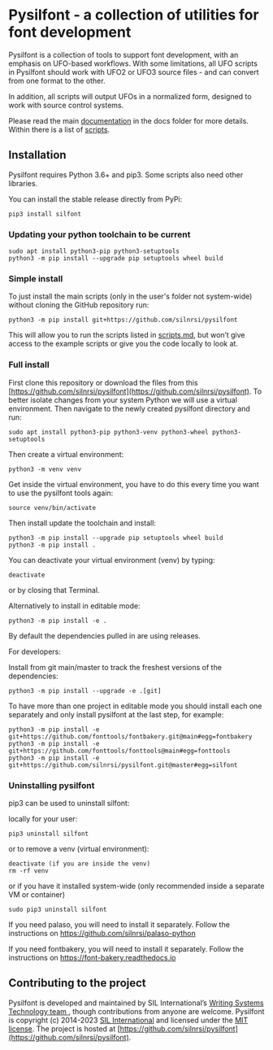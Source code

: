 # Pysilfont - a collection of utilities for font development

Pysilfont is a collection of tools to support font development, with an emphasis on UFO-based workflows. With some limitations, all UFO scripts in Pysilfont should work with UFO2 or UFO3 source files - and can convert from one format to the other.

In addition, all scripts will output UFOs in a normalized form, designed to work with source control systems.

Please read the main [documentation](https://github.com/silnrsi/pysilfont/blob/master/docs/docs.md) in the docs folder for more details. Within there is a list of [scripts](https://github.com/silnrsi/pysilfont/blob/docs/scripts.md).

## Installation

Pysilfont requires Python 3.6+ and pip3. Some scripts also need other libraries.

You can install the stable release directly from PyPi:
```
pip3 install silfont
```

### Updating your python toolchain to be current
```
sudo apt install python3-pip python3-setuptools
python3 -m pip install --upgrade pip setuptools wheel build
```

### Simple install
To just install the main scripts (only in the user's folder not system-wide) without cloning the GitHub repository run:
```
python3 -m pip install git+https://github.com/silnrsi/pysilfont
```

This will allow you to run the scripts listed in [scripts.md](https://github.com/silnrsi/pysilfont/blob/master/docs/scripts.md), but won’t give access
to the example scripts or give you the code locally to look at.

### Full install

First clone this repository or download the files from this [https://github.com/silnrsi/pysilfont](https://github.com/silnrsi/pysilfont). To better isolate changes from your system Python we will use a virtual environment.
Then navigate to the newly created pysilfont directory and run:
```
sudo apt install python3-pip python3-venv python3-wheel python3-setuptools
```

Then create a virtual environment:
```
python3 -m venv venv
```
Get inside the virtual environment, you have to do this every time you want to use the pysilfont tools again:
```
source venv/bin/activate
```

Then install update the toolchain and install:
```
python3 -m pip install --upgrade pip setuptools wheel build
python3 -m pip install .
```

You can deactivate your virtual environment (venv) by typing:
```
deactivate
```
or by closing that Terminal. 


Alternatively to install in editable mode:
```
python3 -m pip install -e .
```

By default the dependencies pulled in are using releases. 



For developers: 

Install from git main/master to track the freshest versions of the dependencies:
```
python3 -m pip install --upgrade -e .[git]
```

To have more than one project in editable mode you should install each one separately and only install pysilfont at the last step, for example:
```
python3 -m pip install -e git+https://github.com/fonttools/fontbakery.git@main#egg=fontbakery
python3 -m pip install -e git+https://github.com/fonttools/fonttools@main#egg=fonttools
python3 -m pip install -e git+https://github.com/silnrsi/pysilfont.git@master#egg=silfont
```

### Uninstalling pysilfont

pip3 can be used to uninstall silfont:

locally for your user:
```
pip3 uninstall silfont
```

or to remove a venv (virtual environment):
```
deactivate (if you are inside the venv) 
rm -rf venv
```


or if you have it installed system-wide (only recommended inside a separate VM or container)
```
sudo pip3 uninstall silfont
```

If you need palaso, you will need to install it separately.
Follow the instructions on https://github.com/silnrsi/palaso-python

If you need fontbakery, you will need to install it separately.
Follow the instructions on https://font-bakery.readthedocs.io


## Contributing to the project

Pysilfont is developed and maintained by SIL International’s [Writing Systems Technology team ](https://software.sil.org/wstech/), though contributions from anyone are welcome. Pysilfont is copyright (c) 2014-2023 [SIL International](https://www.sil.org) and licensed under the [MIT license](https://en.wikipedia.org/wiki/MIT_License). The project is hosted at [https://github.com/silnrsi/pysilfont](https://github.com/silnrsi/pysilfont).
